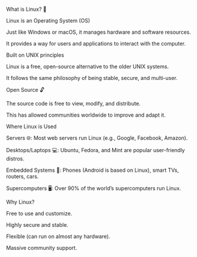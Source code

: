 What is Linux? 🐧

Linux is an Operating System (OS)

Just like Windows or macOS, it manages hardware and software resources.

It provides a way for users and applications to interact with the computer.

Built on UNIX principles

Linux is a free, open-source alternative to the older UNIX systems.

It follows the same philosophy of being stable, secure, and multi-user.

Open Source 🔓

The source code is free to view, modify, and distribute.

This has allowed communities worldwide to improve and adapt it.

Where Linux is Used

Servers 🌐: Most web servers run Linux (e.g., Google, Facebook, Amazon).

Desktops/Laptops 💻: Ubuntu, Fedora, and Mint are popular user-friendly distros.

Embedded Systems 📱: Phones (Android is based on Linux), smart TVs, routers, cars.

Supercomputers 🖥️: Over 90% of the world’s supercomputers run Linux.

Why Linux?

Free to use and customize.

Highly secure and stable.

Flexible (can run on almost any hardware).

Massive community support.
